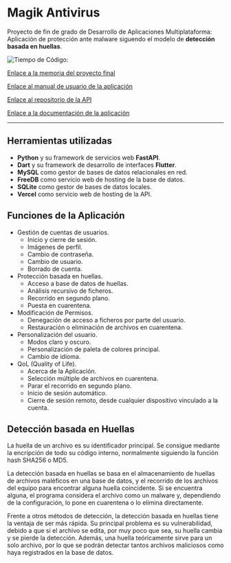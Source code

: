 # Magik Antivirus 
Proyecto de fin de grado de Desarrollo de Aplicaciones Multiplataforma:<br> Aplicación de protección ante malware siguendo el modelo de **detección basada en huellas**.

<img alt="Tiempo de Código:" src="https://img.shields.io/endpoint?url=https://wakapi.dev/api/compat/shields/v1/ByErikAT/interval:any/project:tfg_antivirus_erikat&label=Tiempo%20Utilizado&color=blue">

[Enlace a la memoria del proyecto final](Amo_Toquero_Erik_Memoria_ProyectoFinal_DAM25.pdf)

[Enlace al manual de usuario de la aplicación](Amo_Toquero_Erik_Manual_ProyectoFinal_DAM25.pdf)

[Enlace al repositorio de la API](https://github.com/ErikAT04/TFG_Antivirus_ErikAT_API)

[Enlace a la documentación de la aplicación](https://erikat04.github.io/magik_antivirus_documentation/)


<hr>

## Herramientas utilizadas
- **Python** y su framework de servicios web **FastAPI**.
- **Dart** y su framework de desarrollo de interfaces **Flutter**.
- **MySQL** como gestor de bases de datos relacionales en red.
- **FreeDB** como servicio web de hosting de la base de datos.
- **SQLite** como gestor de bases de datos locales.
- **Vercel** como servicio web de hosting de la API.

## Funciones de la Aplicación
- Gestión de cuentas de usuarios.
  - Inicio y cierre de sesión.
  - Imágenes de perfil.
  - Cambio de contraseña.
  - Cambio de usuario.
  - Borrado de cuenta.
- Protección basada en huellas.
  - Acceso a base de datos de huellas.
  - Análisis recursivo de ficheros.
  - Recorrido en segundo plano.
  - Puesta en cuarentena.
- Modificación de Permisos.
  - Denegación de acceso a ficheros por parte del usuario.
  - Restauración o eliminación de archivos en cuarentena.
- Personalización del usuario.
  - Modos claro y oscuro.
  - Personalización de paleta de colores principal.
  - Cambio de idioma.
- QoL (Quality of Life).
  - Acerca de la Aplicación.
  - Selección múltiple de archivos en cuarentena.
  - Parar el recorrido en segundo plano.
  - Inicio de sesión automático.
  - Cierre de sesión remoto, desde cualquier dispositivo vinculado a la cuenta.

## Detección basada en Huellas
La huella de un archivo es su identificador principal. Se consigue mediante la encripción de todo su código interno, normalmente siguiendo la función hash SHA256 o MD5.

La detección basada en huellas se basa en el almacenamiento de huellas de archivos maléficos en una base de datos, y el recorrido de los archivos del equipo para encontrar alguna huella coincidente. Si se encuentra alguna, el programa considera el archivo como un malware y, dependiendo de la configuración, lo pone en cuarentena o lo elimina directamente.

Frente a otros métodos de detección, la detección basada en huellas tiene la ventaja de ser más rápida. Su principal problema es su vulnerabilidad, debido a que si el archivo se edita, por muy poco que sea, su huella cambia y se pierde la detección. Además, una huella teóricamente sirve para un solo archivo, por lo que se podrán detectar tantos archivos maliciosos como haya registrados en la base de datos. 